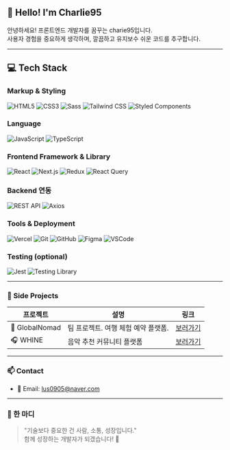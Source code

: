 ## 👋 Hello! I'm Charlie95

안녕하세요! 프론트엔드 개발자를 꿈꾸는 charie95입니다.  
사용자 경험을 중요하게 생각하며, 깔끔하고 유지보수 쉬운 코드를 추구합니다.

---

## 💻 Tech Stack

### Markup & Styling
![HTML5](https://img.shields.io/badge/HTML5-E34F26?style=flat&logo=html5&logoColor=white)
![CSS3](https://img.shields.io/badge/CSS3-1572B6?style=flat&logo=css3&logoColor=white)
![Sass](https://img.shields.io/badge/Sass-CC6699?style=flat&logo=sass&logoColor=white)
![Tailwind CSS](https://img.shields.io/badge/TailwindCSS-06B6D4?style=flat&logo=tailwindcss&logoColor=white)
![Styled Components](https://img.shields.io/badge/Styled--Components-DB7093?style=flat&logo=styled-components&logoColor=white)

### Language
![JavaScript](https://img.shields.io/badge/JavaScript-F7DF1E?style=flat&logo=javascript&logoColor=black)
![TypeScript](https://img.shields.io/badge/TypeScript-3178C6?style=flat&logo=typescript&logoColor=white)

### Frontend Framework & Library
![React](https://img.shields.io/badge/React-61DAFB?style=flat&logo=react&logoColor=black)
![Next.js](https://img.shields.io/badge/Next.js-000000?style=flat&logo=nextdotjs)
![Redux](https://img.shields.io/badge/Redux-764ABC?style=flat&logo=redux&logoColor=white)
![React Query](https://img.shields.io/badge/React_Query-FF4154?style=flat&logo=reactquery&logoColor=white)

### Backend 연동
![REST API](https://img.shields.io/badge/REST%20API-005571?style=flat)
![Axios](https://img.shields.io/badge/Axios-5A29E4?style=flat)

### Tools & Deployment
![Vercel](https://img.shields.io/badge/Vercel-000000?style=flat&logo=vercel&logoColor=white)
![Git](https://img.shields.io/badge/Git-F05032?style=flat&logo=git&logoColor=white)
![GitHub](https://img.shields.io/badge/GitHub-181717?style=flat&logo=github&logoColor=white)
![Figma](https://img.shields.io/badge/Figma-F24E1E?style=flat&logo=figma&logoColor=white)
![VSCode](https://img.shields.io/badge/VS_Code-007ACC?style=flat&logo=visual-studio-code&logoColor=white)

### Testing (optional)
![Jest](https://img.shields.io/badge/Jest-C21325?style=flat&logo=jest&logoColor=white)
![Testing Library](https://img.shields.io/badge/Testing--Library-E33332?style=flat&logo=testing-library&logoColor=white)

---

### 🧩 Side Projects

| 프로젝트 | 설명 | 링크 |
|----------|------|------|
| 🧭 GlobalNomad | 팀 프로젝트. 여행 체험 예약 플랫폼. | [보러가기](https://github.com/charie95/globalnomad-myver) |
| 🎧 WHINE | 음악 추천 커뮤니티 플랫폼 | [보러가기](https://github.com/charie95/WHINE) |

---

### 📫 Contact

- 📮 Email: lus0905@naver.com  
---

### 📌 한 마디

> "기술보다 중요한 건 사람, 소통, 성장입니다."  
> 함께 성장하는 개발자가 되겠습니다! 🌱

